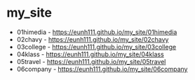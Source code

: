 # my_site
* 01himedia - https://eunh111.github.io/my_site/01himedia
* 02chavy - https://eunh111.github.io/my_site/02chavy
* 03college - https://eunh111.github.io/my_site/03college
* 04klass - https://eunh111.github.io/my_site/04klass
* 05travel - https://eunh111.github.io/my_site/05travel
* 06company - https://eunh111.github.io/my_site/06company
